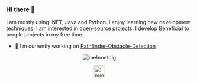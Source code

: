 ### Hi there 👋

 I am mostly using .NET, Java and Python. I enjoy learning new development techniques. I am interested in open-source projects. I develop Beneficial to people projects in my free time.



- 🔭 I’m currently working on [Pathfinder-Obstacle-Detection](https://github.com/mehmetolg/Pathfinder-Obstacle-Detection)


<p align="center"><img align="center" src="https://github-readme-stats.vercel.app/api/top-langs/?username=mehmetolg&layout=compact&hide=html" alt="mehmetolg"/></p>

<p align="center">
<a href="https://linkedin.com/in/mmtolgn1453" target="blank"><img align="center" src="https://cdn.jsdelivr.net/npm/simple-icons@3.0.1/icons/linkedin.svg" alt="mmtolgn1453" height="30" width="30" /></a>
</p>
